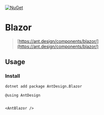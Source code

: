 [![NuGet](https://img.shields.io/nuget/v/AntDesign.Blazor.svg?style=flat-square&color=green)](https://www.nuget.org/packages/AntDesign.Blazor)


# Blazor

> [https://ant.design/components/blazor/](https://ant.design/components/blazor/)

## Usage

### Install

```sh
dotnet add package AntDesign.Blazor
```

```cs
@using AntDesign
```

```razor

<AntBlazor />

```
